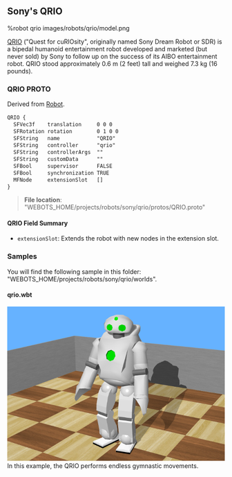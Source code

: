 ## Sony's QRIO

%robot qrio images/robots/qrio/model.png

[QRIO](https://en.wikipedia.org/wiki/QRIO) ("Quest for cuRIOsity", originally named Sony Dream Robot or SDR) is a bipedal humanoid entertainment robot developed and marketed (but never sold) by Sony to follow up on the success of its AIBO entertainment robot.
QRIO stood approximately 0.6 m (2 feet) tall and weighed 7.3 kg (16 pounds).

### QRIO PROTO

Derived from [Robot](../reference/robot.md).

```
QRIO {
  SFVec3f    translation     0 0 0
  SFRotation rotation        0 1 0 0
  SFString   name            "QRIO"
  SFString   controller      "qrio"
  SFString   controllerArgs  ""
  SFString   customData      ""
  SFBool     supervisor      FALSE
  SFBool     synchronization TRUE
  MFNode     extensionSlot   []
}
```

> **File location**: "WEBOTS\_HOME/projects/robots/sony/qrio/protos/QRIO.proto"

#### QRIO Field Summary

- `extensionSlot`: Extends the robot with new nodes in the extension slot.

### Samples

You will find the following sample in this folder: "WEBOTS\_HOME/projects/robots/sony/qrio/worlds".

#### qrio.wbt

![qrio.wbt.png](images/robots/qrio/qrio.wbt.png) In this example, the QRIO performs endless gymnastic movements.

